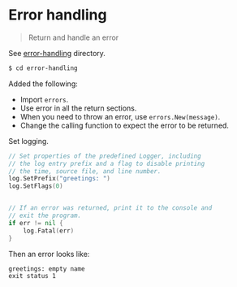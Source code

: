# Error handling
> Return and handle an error

See [error-handling](/error-handling/) directory.

```sh
$ cd error-handling
```

Added the following:

- Import `errors`.
- Use error in all the return sections.
- When you need to throw an error, use `errors.New(message)`.
- Change the calling function to expect the error to be returned.


Set logging.

```go
// Set properties of the predefined Logger, including
// the log entry prefix and a flag to disable printing
// the time, source file, and line number.
log.SetPrefix("greetings: ")
log.SetFlags(0)


// If an error was returned, print it to the console and
// exit the program.
if err != nil {
    log.Fatal(err)
}
```

Then an error looks like:

```
greetings: empty name
exit status 1
```
